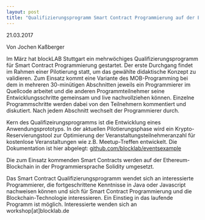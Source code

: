```yaml
---
layout: post
title: "Qualifizierungsprogramm Smart Contract Programmierung auf der Ethereum-Blockchain startet im März"
---
```

21.03.2017
<br>

Von Jochen Kaßberger

Im März hat blockLAB Stuttgart ein mehrwöchiges Qualifizierungsprogramm für Smart Contract Programmierung gestartet. Der erste Durchgang findet im Rahmen einer Pilotierung statt, um das gewählte didaktische Konzept zu validieren. Zum Einsatz kommt eine Variante des MOB-Programming bei dem in mehreren 30-minütigen Abschnitten jeweils ein Programmierer im Quellcode arbeitet und die anderen Programmteilnehmer seine Entwicklungsschritte gemeinsam und live nachvollziehen können. Einzelne Programmschritte werden dabei von den Teilnehmern kommentiert und diskutiert. Nach jedem Abschnitt wechselt der Programmierer durch.

Kern des Qualifizeirungsprogramms ist die Entwicklung eines Anwendungsprototyps. In der aktuellen Pilotierungsphase wird ein Krypto-Reservierungstool zur Optimierung der Veranstaltungsteilnehmeranzahl für kostenlose Veranstaltungen wie z.B. Meetup-Treffen entwickelt. Die Dokumentation ist hier abgelegt: [github.com/blocklab/eventsexample](https://github.com/blocklab/eventsexample)

Die zum Einsatz kommenden Smart Contracts werden auf der Ethereum-Blockchain in der Programmiersprache Solidity umgesetzt.

Das Smart Contract Qualifizierungsprogramm wendet sich an interessierte Programmierer, die fortgeschrittene Kenntnisse in Java oder Javascript nachweisen können und sich für Smart Contract Programmierung und die Blockchain-Technologie interessieren. Ein Einstieg in das laufende Programm ist möglich. Interessierte wenden sich an workshop[at]blocklab.de
